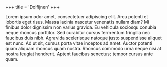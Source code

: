 +++
title = 'Dolfijnen'
+++

Lorem ipsum odor amet, consectetuer adipiscing elit. Arcu potenti et lobortis eget risus. Massa lacinia nascetur venenatis nullam diam? Mi finibus dolor dignissim non varius gravida. Eu vehicula sociosqu conubia neque rhoncus porttitor. Sed curabitur cursus fermentum fringilla nec faucibus duis nibh. Agravida scelerisque natoque justo suspendisse aliquet est nunc. Ad ut sit, cursus porta vitae inceptos ad amet. Auctor potenti quam aliquam rhoncus quam nostra. Rhoncus commodo urna neque nisi at nostra feugiat hendrerit. Aptent faucibus senectus; tempor cursus ante quam.
